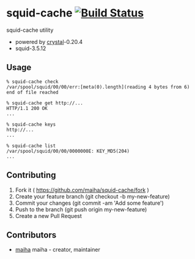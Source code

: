 # squid-cache [![Build Status](https://travis-ci.org/maiha/squid-cache.svg?branch=master)](https://travis-ci.org/maiha/squid-cache)

squid-cache utility

- powered by [crystal](http://crystal-lang.org/)-0.20.4
- squid-3.5.12

## Usage

```shell
% squid-cache check
/var/spool/squid/00/00/err:[meta(0).length](reading 4 bytes from 6) end of file reached

% squid-cache get http://...
HTTP/1.1 200 OK
...

% squid-cache keys
http://...
...

% squid-cache list
/var/spool/squid/00/00/0000000E: KEY_MD5(204)
...
```

## Contributing

1. Fork it ( https://github.com/maiha/squid-cache/fork )
2. Create your feature branch (git checkout -b my-new-feature)
3. Commit your changes (git commit -am 'Add some feature')
4. Push to the branch (git push origin my-new-feature)
5. Create a new Pull Request

## Contributors

- [maiha](https://github.com/maiha) maiha - creator, maintainer
